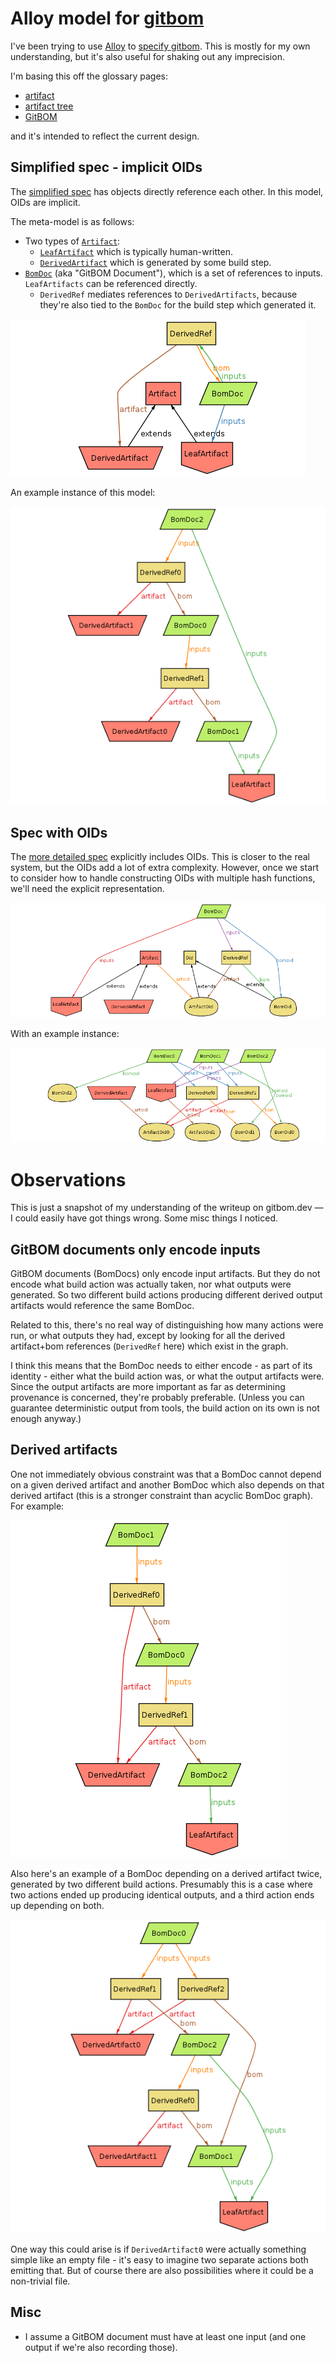 # Alloy model for [gitbom](https://gitbom.dev)

I've been trying to use [Alloy](https://alloytools.org) to [specify
gitbom](gitbom.als). This is mostly for my own understanding, but it's also
useful for shaking out any imprecision.

I'm basing this off the glossary pages:
- [artifact](https://gitbom.dev/glossary/artifact/)
- [artifact tree](https://gitbom.dev/glossary/artifact_tree/)
- [GitBOM](https://gitbom.dev/glossary/gitbom/)

and it's intended to reflect the current design.

## Simplified spec - implicit OIDs

The [simplified spec](gitbom-no-oid.als) has objects directly reference each other.
In this model, OIDs are implicit.

The meta-model is as follows:
- Two types of [`Artifact`](https://gitbom.dev/glossary/artifact/):
  - [`LeafArtifact`](https://gitbom.dev/glossary/artifact/#leaf-artifacts) which is typically human-written.
  - [`DerivedArtifact`](https://gitbom.dev/glossary/artifact/#derived-artifacts) which is generated by some build step.
- [`BomDoc`](https://gitbom.dev/glossary/gitbom/#gitbom-document) (aka "GitBOM Document"), which is a set of references to inputs. `LeafArtifacts` can be referenced directly.
  - `DerivedRef` mediates references to `DerivedArtifacts`, because they're also tied to the `BomDoc` for the build step which generated it.

![No-OID meta-model](images/model-no-oid.png)

An example instance of this model:

![Example instance](images/instance-no-oid.png)

## Spec with OIDs

The [more detailed spec](gitbom-oid.als) explicitly includes OIDs. This is
closer to the real system, but the OIDs add a lot of extra complexity.  However,
once we start to consider how to handle constructing OIDs with multiple hash
functions, we'll need the explicit representation.

![OID meta-model](images/model-oid.png)

With an example instance:

![Example OID instance](images/instance-oid.png)

# Observations

This is just a snapshot of my understanding of the writeup on gitbom.dev &mdash;
I could easily have got things wrong. Some misc things I noticed.

## GitBOM documents only encode inputs

GitBOM documents (BomDocs) only encode input artifacts. But they do not encode
what build action was actually taken, nor what outputs were generated. So two
different build actions producing different derived output artifacts would
reference the same BomDoc.

Related to this, there's no real way of distinguishing how many actions were
run, or what outputs they had, except by looking for all the derived
artifact+bom references (`DerivedRef` here) which exist in the graph.

I think this means that the BomDoc needs to either encode - as part of its
identity - either what the build action was, or what the output artifacts were.
Since the output artifacts are more important as far as determining provenance
is concerned, they're probably preferable. (Unless you can guarantee
deterministic output from tools, the build action on its own is not enough
anyway.)
## Derived artifacts

One not immediately obvious constraint was that a BomDoc cannot depend on a
given derived artifact and another BomDoc which also depends on that derived
artifact (this is a stronger constraint than acyclic BomDoc graph). For example:

![diamond derivation](images/diamond-derived.png)

Also here's an example of a BomDoc depending on a derived artifact twice,
generated by two different build actions. Presumably this is a case where two
actions ended up producing identical outputs, and a third action ends up depending on both.

![Duplicate outputs](images/converged-outputs.png)

One way this could arise is if `DerivedArtifact0` were actually something simple
like an empty file - it's easy to imagine two separate actions both emitting
that. But of course there are also possibilities where it could be a non-trivial
file.
## Misc
- I assume a GitBOM document must have at least one input (and one output if we're also recording those).
